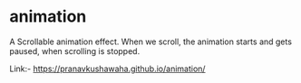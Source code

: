 # animation

A Scrollable animation effect.
When we scroll, the animation starts and gets paused, when scrolling is stopped.

Link:- https://pranavkushawaha.github.io/animation/
